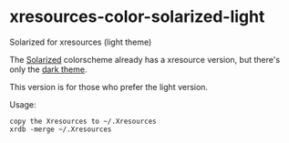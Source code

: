 xresources-color-solarized-light
================================

Solarized for xresources (light theme)

The [Solarized](http://ethanschoonover.com/solarized) colorscheme already has a xresource version, but there's only the [dark theme](https://github.com/altercation/solarized/tree/master/xresources-colors-solarized).

This version is for those who prefer the light version.

Usage:

    copy the Xresources to ~/.Xresources
    xrdb -merge ~/.Xresources

